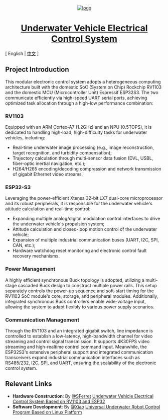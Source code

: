 <div align="center">
  <a href="https://github.com/JMU-Underwater/Underwater-Vehicle-Electrical-Control-System"><img src="./img/image.png" alt="logo"></a>
  <a href="https://github.com/JMU-Underwater/Underwater-Vehicle-Electrical-Control-System"><h1>Underwater Vehicle Electrical Control System</h1></a>
</div>

[ English | [中文](README.md) ]

## Project Introduction  

This modular electronic control system adopts a heterogeneous computing architecture built with the domestic SoC (System on Chip) Rockchip RV1103 and the domestic MCU (Microcontroller Unit) Espressif ESP32S3. The two communicate efficiently via high-speed UART serial ports, achieving optimized task allocation through a high-low performance combination:  

### RV1103  

Equipped with an ARM Cortex-A7 (1.2GHz) and an NPU (0.5TOPS), it is dedicated to handling high-load, high-difficulty tasks for underwater vehicles, including:  

- Real-time underwater image processing (e.g., image reconstruction, target recognition, and turbidity compensation);  
- Trajectory calculation through multi-sensor data fusion (DVL, USBL, fiber-optic inertial navigation, etc.);  
- H264/H265 encoding/decoding compression and network transmission of gigabit Ethernet video streams.  

### ESP32-S3  

Leveraging the power-efficient Xtensa 32-bit LX7 dual-core microprocessor and its robust peripherals, it is responsible for the underwater vehicle's attitude calculation and real-time control:  

- Expanding multiple analog/digital modulation control interfaces to drive the underwater vehicle's propulsion system;  
- Attitude calculation and closed-loop motion control of the underwater vehicle;  
- Expansion of multiple industrial communication buses (UART, I2C, SPI, CAN, etc.);  
- Hardware watchdog reset monitoring and electronic control fault recovery mechanisms.  

### Power Management  

A highly efficient synchronous Buck topology is adopted, utilizing a multi-stage cascaded Buck design to construct multiple power rails. This setup separately controls the power-up sequence and soft-start timing for the RV1103 SoC module's core, storage, and peripheral modules. Additionally, integrated synchronous Buck controllers enable wide-voltage input, allowing the system to adapt flexibly to various power supply scenarios.  

### Communication Management  

Through the RV1103 and an integrated gigabit switch, line impedance is controlled to establish a low-latency, high-bandwidth channel for video streaming and control signal transmission. It supports 4K30FPS video streaming and high-realtime control command input. Meanwhile, the ESP32S3's extensive peripheral support and integrated communication transceivers expand industrial communication interfaces such as RS485/232, I2C, SPI, and UART, ensuring the scalability of the electronic control system.  

## Relevant Links  

  - **Hardware Construction**: By [@SFerret](https://github.com/SFerret)  [Underwater Vehicle Electrical Control System Based on RV1103 and ESP32](https://github.com/JMU-Underwater/Underwater-Vehicle-Electrical-Control-System)  
  - **Software Development**: By [@Xiao](https://github.com/sfxfs)  [Universal Underwater Robot Control Program Based on Linux Platform](https://github.com/JMU-Underwater/sub-navi)